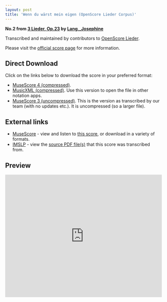 ```yaml
---
layout: post
title: 'Wenn du wärst mein eigen (OpenScore Lieder Corpus)'
---
```


__No.2 from [3 Lieder, Op.23](https://fourscoreandmore.org/openscore/lieder/Lang%2C_Josephine/3_Lieder%2C_Op.23/) by [Lang,_Josephine](https://fourscoreandmore.org/openscore/lieder/Lang%2C_Josephine)__

Transcribed and maintained by contributors to [OpenScore Lieder].

Please visit the [official score page] for more information.

[official score page]: https://musescore.com/openscore-lieder-corpus/scores/6009759
[OpenScore Lieder]: https://musescore.com/openscore-lieder-corpus

## Direct Download

Click on the links below to download the score in your preferred format:
- [MuseScore 4 (compressed)](https://fourscoreandmore.org/openscore/lieder/Lang%2C_Josephine/3_Lieder%2C_Op.23/2_Wenn_du_w%C3%A4rst_mein_eigen.mscz).
- [MusicXML (compressed)](https://fourscoreandmore.org/openscore/lieder/Lang%2C_Josephine/3_Lieder%2C_Op.23/2_Wenn_du_w%C3%A4rst_mein_eigen.mxl). Use this version to open the file in other notation apps.
- [MuseScore 3 (uncompressed)](https://raw.githubusercontent.com/OpenScore/Lieder/refs/heads/main/scores/Lang%2C_Josephine/3_Lieder%2C_Op.23/2_Wenn_du_w%C3%A4rst_mein_eigen/lc6009759.mscx). This is the version as transcribed by our team (with no updates etc.). It is uncompressed (so a larger file).

## External links

- [MuseScore] - view and listen to [this score][MuseScore], or download in a variety of formats.
- [IMSLP] - view the [source PDF file(s)][IMSLP] that this score was transcribed from.

[MuseScore]: https://musescore.com/score/6009759
[IMSLP]: https://imslp.org/wiki/Special:ReverseLookup/582024

## Preview

<iframe width="100%" height="394" src="https://musescore.com/openscore-lieder-corpus/scores/6009759/embed" frameborder="0" allowfullscreen allow="autoplay; fullscreen"></iframe>
